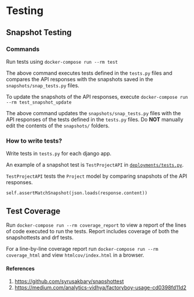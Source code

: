 # Testing

## Snapshot Testing

### Commands

Run tests using `docker-compose run --rm test`

The above command executes tests defined in the `tests.py` files and compares
the API responses with the snapshots saved in the `snapshots/snap_tests.py`
files.

To update the snapshots of the API responses, execute
`docker-compose run --rm test_snapshot_update`

The above command updates the `snapshots/snap_tests.py` files with the API
responses of the tests defined in the `tests.py` files. Do **NOT** manually edit
the contents of the `snapshots/` folders.

### How to write tests?

Write tests in `tests.py` for each django app.

An example of a snapshot test is `TestProjectAPI` in
[`deployments/tests.py`](./README.md).

`TestProjectAPI` tests the `Project` model by comparing snapshots of the API
responses.

`self.assertMatchSnapshot(json.loads(response.content))`

## Test Coverage

Run `docker-compose run --rm coverage_report` to view a report of the lines of
code executed to run the tests. Report includes coverage of both the
snapshottests and drf tests.

For a line-by-line coverage report run `docker-compose run --rm coverage_html`
and view `htmlcov/index.html` in a browser.

#### References

1. https://github.com/syrusakbary/snapshottest
2. https://medium.com/analytics-vidhya/factoryboy-usage-cd0398fd11d2
